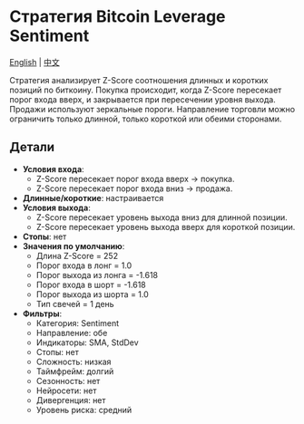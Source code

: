 # Стратегия Bitcoin Leverage Sentiment
[English](README.md) | [中文](README_cn.md)

Стратегия анализирует Z-Score соотношения длинных и коротких позиций по биткоину. Покупка происходит, когда Z-Score пересекает порог входа вверх, и закрывается при пересечении уровня выхода. Продажи используют зеркальные пороги. Направление торговли можно ограничить только длинной, только короткой или обеими сторонами.

## Детали

- **Условия входа**:
  - Z-Score пересекает порог входа вверх → покупка.
  - Z-Score пересекает порог входа вниз → продажа.
- **Длинные/короткие**: настраивается
- **Условия выхода**:
  - Z-Score пересекает уровень выхода вниз для длинной позиции.
  - Z-Score пересекает уровень выхода вверх для короткой позиции.
- **Стопы**: нет
- **Значения по умолчанию**:
  - Длина Z-Score = 252
  - Порог входа в лонг = 1.0
  - Порог выхода из лонга = -1.618
  - Порог входа в шорт = -1.618
  - Порог выхода из шорта = 1.0
  - Тип свечей = 1 день
- **Фильтры**:
  - Категория: Sentiment
  - Направление: обе
  - Индикаторы: SMA, StdDev
  - Стопы: нет
  - Сложность: низкая
  - Таймфрейм: долгий
  - Сезонность: нет
  - Нейросети: нет
  - Дивергенция: нет
  - Уровень риска: средний
